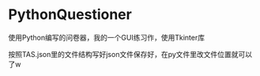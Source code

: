 # PythonQuestioner
使用Python编写的问卷器，我的一个GUI练习作，使用Tkinter库

按照TAS.json里的文件结构写好json文件保存好，在py文件里改文件位置就可以了w
